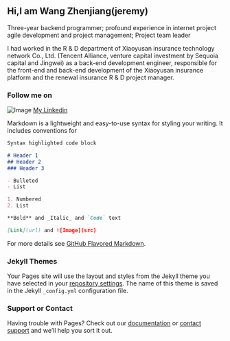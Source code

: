 ## Hi,I am Wang Zhenjiang(jeremy)

Three-year backend programmer; profound experience in internet project agile development and project management; Project team leader

I had worked in the R & D department of Xiaoyusan insurance technology network Co., Ltd. (Tencent Alliance, venture capital investment by Sequoia capital and Jingwei) as a back-end development engineer, responsible for the front-end and back-end development of the Xiaoyusan insurance platform and the renewal insurance R & D project manager.

### Follow me on

![Image](https://www.iconfinder.com/icons/5209164/download/png/512) [My Linkedin](https://www.linkedin.com/in/wangzhenjiang-jeremy/?locale=en_US)


Markdown is a lightweight and easy-to-use syntax for styling your writing. It includes conventions for

```markdown
Syntax highlighted code block

# Header 1
## Header 2
### Header 3

- Bulleted
- List

1. Numbered
2. List

**Bold** and _Italic_ and `Code` text

[Link](url) and ![Image](src)
```

For more details see [GitHub Flavored Markdown](https://guides.github.com/features/mastering-markdown/).

### Jekyll Themes

Your Pages site will use the layout and styles from the Jekyll theme you have selected in your [repository settings](https://github.com/wang-zhen-jiang/wang-zhen-jiang/settings). The name of this theme is saved in the Jekyll `_config.yml` configuration file.

### Support or Contact

Having trouble with Pages? Check out our [documentation](https://help.github.com/categories/github-pages-basics/) or [contact support](https://github.com/contact) and we’ll help you sort it out.
